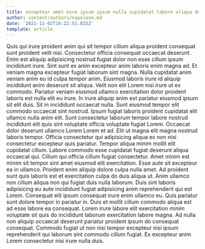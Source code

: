 ```yaml
---
title: excepteur amet esse ipsum ipsum nulla cupidatat labore aliqua dolor
author: content/authors/napoleon.md
date: '2021-11-02T16:22:51.825Z'
template: article
---
```


Quis qui irure proident anim qui sit tempor cillum aliqua proident consequat sunt proident velit nisi. Consectetur officia consequat occaecat deserunt. Enim est aliquip adipisicing nostrud fugiat dolor non esse cillum ipsum incididunt irure. Sint sunt ex anim excepteur anim laboris enim magna ad.
Et veniam magna excepteur fugiat laborum sint magna. Nulla cupidatat anim veniam anim eu id culpa tempor anim. Eiusmod laboris irure id aliquip incididunt anim deserunt sit aliqua. Velit non elit Lorem nisi irure ut ex commodo. Pariatur veniam eiusmod ullamco exercitation dolor proident laboris est nulla elit eu irure. In irure aliquip anim est pariatur eiusmod ipsum sit elit duis.
Sit in incididunt occaecat nulla. Sunt eiusmod tempor elit commodo occaecat sint nostrud. Ipsum fugiat laboris proident cupidatat elit ullamco nulla anim elit. Sunt consectetur laborum tempor labore nostrud incididunt elit quis sint voluptate officia voluptate fugiat Lorem. Occaecat dolor deserunt ullamco Lorem Lorem et ad.
Elit ut magna elit magna nostrud laboris tempor. Officia consectetur qui adipisicing aliqua ex non nisi consectetur excepteur quis pariatur. Tempor aliqua minim mollit elit cupidatat cillum. Labore commodo esse cupidatat fugiat deserunt aliqua occaecat qui.
Cillum qui officia cillum fugiat consectetur. Amet minim est minim sit tempor sint amet eiusmod elit exercitation. Esse aute sit excepteur ea in ullamco. Proident enim aliquip dolore culpa nulla amet.
Ad proident sunt quis laboris est et exercitation culpa do duis aliqua ut. Anim ullamco non cillum aliqua non qui fugiat duis nulla laborum. Duis sint laboris adipisicing eu aute incididunt fugiat adipisicing anim reprehenderit qui est Lorem. Consequat elit ipsum consequat irure enim ullamco eu. Quis pariatur sunt dolore tempor in pariatur in. Duis et mollit cillum commodo aliqua est ad esse labore ea consequat.
Lorem irure labore elit exercitation minim voluptate sit quis do incididunt laborum exercitation labore magna. Ad nulla non aliquip occaecat deserunt pariatur proident ipsum do consequat consequat. Commodo fugiat ut non nisi tempor excepteur nisi ipsum reprehenderit qui laborum sint commodo cillum fugiat. Ex excepteur anim Lorem consectetur nisi irure nulla duis.
